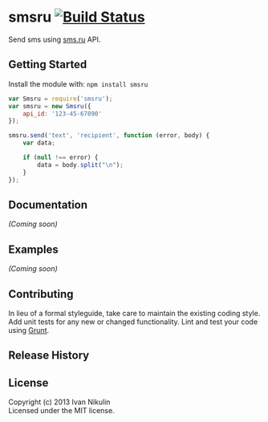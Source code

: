 # smsru [![Build Status](https://secure.travis-ci.org/vansanblch/smsru.png?branch=master)](http://travis-ci.org/vansanblch/smsru)

Send sms using [sms.ru](http://sms.ru) API.

## Getting Started
Install the module with: `npm install smsru`

```javascript
var Smsru = require('smsru');
var smsru = new Smsru({
    api_id: '123-45-67890'
});

smsru.send('text', 'recipient', function (error, body) {
    var data;

    if (null !== error) {
        data = body.split("\n");
    }
});
```

## Documentation
_(Coming soon)_

## Examples
_(Coming soon)_

## Contributing
In lieu of a formal styleguide, take care to maintain the existing coding style. Add unit tests for any new or changed functionality. Lint and test your code using [Grunt](http://gruntjs.com/).

## Release History

## License
Copyright (c) 2013 Ivan Nikulin  
Licensed under the MIT license.
